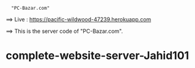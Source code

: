      "PC-Bazar.com"
      
==> Live : https://pacific-wildwood-47239.herokuapp.com

==> This is the server code of "PC-Bazar.com".
# complete-website-server-Jahid101
